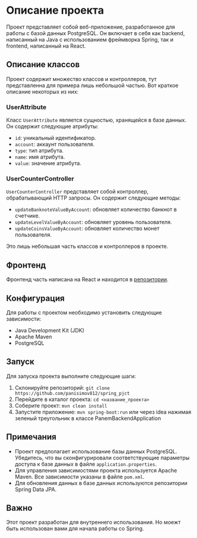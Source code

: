 # Описание проекта

Проект представляет собой веб-приложение, разработанное для работы с базой данных PostgreSQL. Он включает в себя как backend, написанный на Java с использованием фреймворка Spring, так и frontend, написанный на React.

## Описание классов

Проект содержит множество классов и контроллеров, тут представленна для примера лишь небольшой частью. Вот краткое описание некоторых из них:

### UserAttribute

Класс `UserAttribute` является сущностью, хранящейся в базе данных. Он содержит следующие атрибуты:

- `id`: уникальный идентификатор.
- `account`: аккаунт пользователя.
- `type`: тип атрибута.
- `name`: имя атрибута.
- `value`: значение атрибута.

### UserCounterController

`UserCounterController` представляет собой контроллер, обрабатывающий HTTP запросы. Он содержит следующие методы:

- `updateBanknoteValueByAccount`: обновляет количество банкнот в счетчике.
- `updateLevelValueByAccount`: обновляет уровень пользователя.
- `updateCoinsValueByAccount`: обновляет количество монет пользователя.

Это лишь небольшая часть классов и контроллеров в проекте.

## Фронтенд

Фронтенд часть написана на React и находится в [репозитории](https://github.com/panisimov812/front_for_spring).

## Конфигурация

Для работы с проектом необходимо установить следующие зависимости:

- Java Development Kit (JDK)
- Apache Maven
- PostgreSQL

## Запуск

Для запуска проекта выполните следующие шаги:

1. Склонируйте репозиторий: `git clone https://github.com/panisimov812/spring_pjct`
2. Перейдите в каталог проекта: `cd <название_проекта>`
3. Соберите проект: `mvn clean install`
4. Запустите приложение: `mvn spring-boot:run` или через idea нажимая зеленый треугольник в классе PanemBackendApplication

## Примечания

- Проект предполагает использование базы данных PostgreSQL. Убедитесь, что вы сконфигурировали соответствующие параметры доступа к базе данных в файле `application.properties`.
- Для управления зависимостями проекта используется Apache Maven. Все зависимости указаны в файле `pom.xml`.
- Для обновления данных в базе данных используются репозитории Spring Data JPA.

## Важно

Этот проект разработан для внутреннего использования. Но моежт быть использован вами для начала работы со Spring. 

